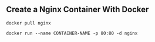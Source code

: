 ## Create a Nginx Container With Docker
`docker pull nginx`

`docker run --name CONTAINER-NAME -p 80:80 -d nginx`
